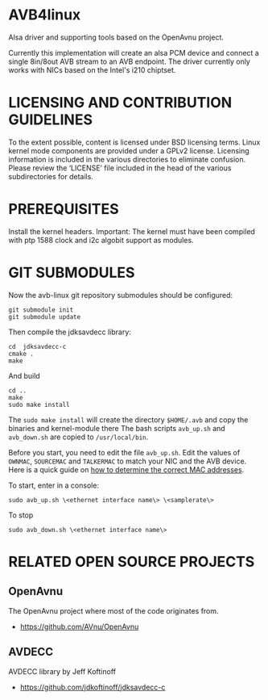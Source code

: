 AVB4linux
========

Alsa driver and supporting tools based on the OpenAvnu project.

Currently this implementation will create an alsa PCM device and connect a single 8in/8out AVB stream to an AVB endpoint.
The driver currently only works with NICs based on the Intel's i210 chiptset.


LICENSING AND CONTRIBUTION GUIDELINES
======================================
To the extent possible, content is licensed under BSD licensing terms. Linux 
kernel mode components are provided under a GPLv2 license. 
Licensing information is included in the various directories to eliminate confusion. 
Please review the ‘LICENSE’ file included in the head of the 
various subdirectories for details.

PREREQUISITES
=============

Install the kernel headers.
Important: The kernel must have been compiled with ptp 1588 clock and i2c algobit support as modules.

GIT SUBMODULES
==============

Now the avb-linux git repository submodules should be configured:

    git submodule init
    git submodule update

Then compile the jdksavdecc library:

    cd  jdksavdecc-c
    cmake .
    make

And build

    cd ..
    make
    sudo make install

The `sudo make install` will create the directory `$HOME/.avb` and copy the binaries and kernel-module there
The bash scripts `avb_up.sh` and `avb_down.sh` are copied to `/usr/local/bin`.

Before you start, you need to edit the file `avb_up.sh`.
Edit the values of `OWNMAC`, `SOURCEMAC` and `TALKERMAC` to match your NIC and the AVB device. Here is a quick guide on [how to determine the correct MAC addresses](https://sonicarts.ucsd.edu/resources/index.html).

To start, enter in a console:

    sudo avb_up.sh \<ethernet interface name\> \<samplerate\>

To stop

    sudo avb_down.sh \<ethernet interface name\>

RELATED OPEN SOURCE PROJECTS
============================

OpenAvnu
--------

The OpenAvnu project where most of the code originates from.

+ https://github.com/AVnu/OpenAvnu

AVDECC
------
AVDECC library by Jeff Koftinoff

+ https://github.com/jdkoftinoff/jdksavdecc-c

